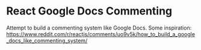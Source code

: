 # React Google Docs Commenting

Attempt to build a commenting system like Google Docs. Some inspiration: https://www.reddit.com/r/reactjs/comments/uo9v5k/how_to_build_a_google_docs_like_commenting_system/
